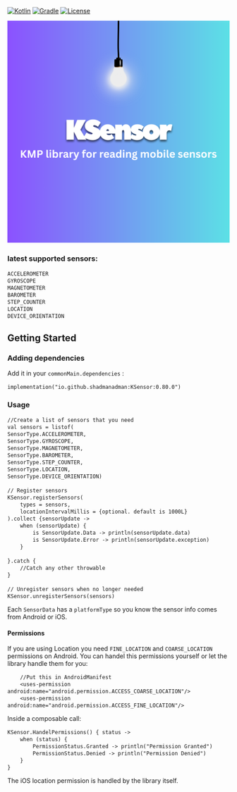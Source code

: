 [![Kotlin](https://img.shields.io/badge/Kotlin-2.1.20-blue.svg?style=flat-square&logo=kotlin)](https://kotlinlang.org/)
[![Gradle](https://img.shields.io/badge/Gradle-8.x-green.svg?style=flat-square&logo=gradle)](https://gradle.org/)
[![License](https://img.shields.io/badge/License-Apache_2.0-blue.svg)](https://opensource.org/licenses/Apache-2.0)

![](KSensor.png)

### latest supported sensors:

    ACCELEROMETER
    GYROSCOPE
    MAGNETOMETER
    BAROMETER
    STEP_COUNTER
    LOCATION
    DEVICE_ORIENTATION

<!-- GETTING STARTED -->
## Getting Started
### Adding dependencies
Add it in your `commonMain.dependencies` :

  ```
  implementation("io.github.shadmanadman:KSensor:0.80.0")
  ```

### Usage
```
//Create a list of sensors that you need
val sensors = listof(
SensorType.ACCELEROMETER,
SensorType.GYROSCOPE,
SensorType.MAGNETOMETER,
SensorType.BAROMETER,
SensorType.STEP_COUNTER,
SensorType.LOCATION,
SensorType.DEVICE_ORIENTATION)

// Register sensors
KSensor.registerSensors(
    types = sensors,
    locationIntervalMillis = {optional. default is 1000L}
).collect {sensorUpdate ->
    when (sensorUpdate) {
        is SensorUpdate.Data -> println(sensorUpdate.data)
        is SensorUpdate.Error -> println(sensorUpdate.exception)
    }

}.catch {
    //Catch any other throwable
}

// Unregister sensors when no longer needed
KSensor.unregisterSensors(sensors)
```
Each `SensorData` has a `platformType` so you know the sensor info comes from Android or iOS.

#### Permissions
If you are using Location you need `FINE_LOCATION` and `COARSE_LOCATION` permissions on Android. You can handel this permissions yourself or let the library handle them for you:
```
    //Put this in AndroidManifest
    <uses-permission android:name="android.permission.ACCESS_COARSE_LOCATION"/>
    <uses-permission android:name="android.permission.ACCESS_FINE_LOCATION"/>
```
Inside a composable call:
```
KSensor.HandelPermissions() { status ->
    when (status) {
        PermissionStatus.Granted -> println("Permission Granted")
        PermissionStatus.Denied -> println("Permission Denied")
    }
}
```
The iOS location permission is handled by the library itself.



